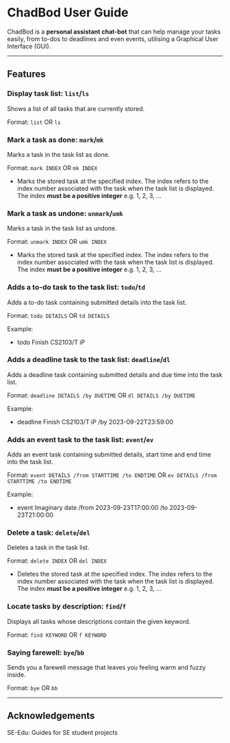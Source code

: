# ChadBod User Guide

ChadBod is a **personal assistant chat-bot** that can help
manage your tasks easily, from to-dos to deadlines and
even events, utilising a Graphical User Interface (GUI).

___
## Features 

### Display task list: `list`/`ls`

Shows a list of all tasks that are currently stored.

Format: `list` OR `ls`

### Mark a task as done: `mark`/`mk`

Marks a task in the task list as done.

Format: `mark INDEX` OR `mk INDEX`

* Marks the stored task at the specified index. The index
refers to the index number associated with the task when the
task list is displayed. The index **must be a positive integer**
e.g. 1, 2, 3, ...

### Mark a task as undone: `unmark`/`umk`

Marks a task in the task list as undone.

Format: `unmark INDEX` OR `umk INDEX`

* Marks the stored task at the specified index. The index
  refers to the index number associated with the task when the
  task list is displayed. The index **must be a positive integer**
  e.g. 1, 2, 3, ...

### Adds a to-do task to the task list: `todo`/`td`

Adds a to-do task containing submitted details into the task list.

Format: `todo DETAILS` OR `td DETAILS`

Example:
* todo Finish CS2103/T iP

### Adds a deadline task to the task list: `deadline`/`dl`

Adds a deadline task containing submitted details 
and due time into the task list.

Format: `deadline DETAILS /by DUETIME` OR `dl DETAILS /by DUETIME`

Example:
* deadline Finish CS2103/T iP /by 2023-09-22T23:59:00

### Adds an event task to the task list: `event`/`ev`

Adds an event task containing submitted details, start time and 
end time into the task list.

Format: `event DETAILS /from STARTTIME /to ENDTIME` OR
`ev DETAILS /from STARTTIME /to ENDTIME`

Example:
* event Imaginary date /from 2023-09-23T17:00:00 /to 2023-09-23T21:00:00

### Delete a task: `delete`/`del`

Deletes a task in the task list.

Format: `delete INDEX` OR `del INDEX`

* Deletes the stored task at the specified index. The index
  refers to the index number associated with the task when the
  task list is displayed. The index **must be a positive integer**
  e.g. 1, 2, 3, ...

### Locate tasks by description: `find`/`f`

Displays all tasks whose descriptions contain the given keyword.

Format: `find KEYWORD` OR `f KEYWORD`

### Saying farewell: `bye`/`bb`

Sends you a farewell message that leaves you feeling
warm and fuzzy inside.

Format: `bye` OR `bb`

___
## Acknowledgements
SE-Edu: Guides for SE student projects
